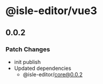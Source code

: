 # @isle-editor/vue3

## 0.0.2

### Patch Changes

- init publish
- Updated dependencies
  - @isle-editor/core@0.0.2
